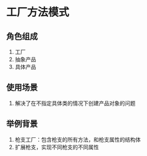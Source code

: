 # 工厂方法模式
## 角色组成
1. 工厂
2. 抽象产品
3. 具体产品
## 使用场景
1.  解决了在不指定具体类的情况下创建产品对象的问题

## 举例背景
1. 枪支工厂：包含枪支的所有方法，和枪支属性的结构体
2. 扩展枪支，实现不同枪支的不同属性
